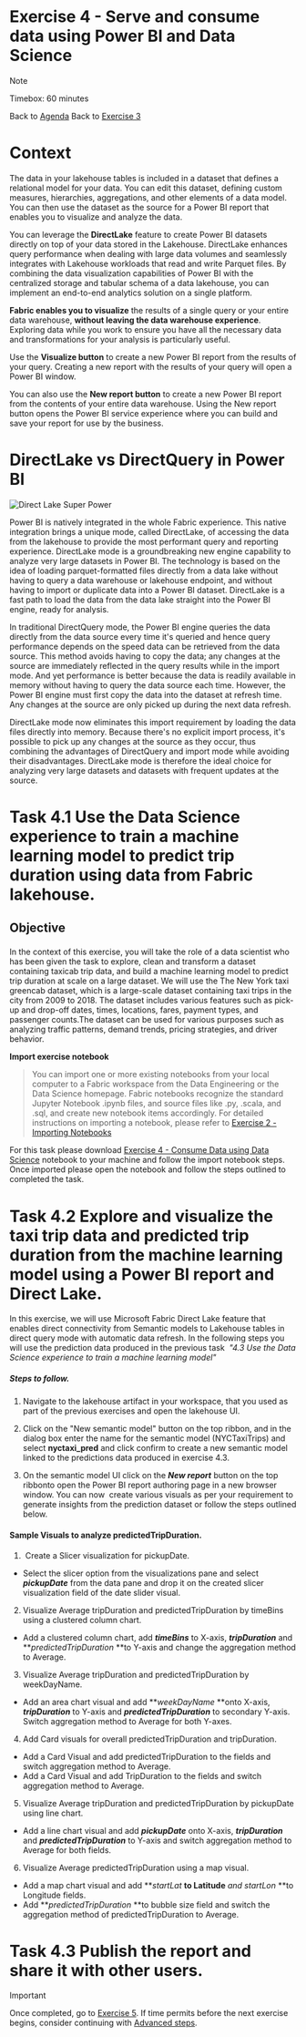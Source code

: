 # Exercise 4 - Serve and consume data using Power BI and Data Science 

> [!NOTE]
> Timebox: 60 minutes
> 
> Back to [Agenda](./../README.md#agenda)
> Back to [Exercise 3](./../exercise-3/exercise-3.md)

# Context
The data in your lakehouse tables is included in a dataset that defines a relational model for your data. You can edit this dataset, defining custom measures, hierarchies, aggregations, and other elements of a data model. You can then use the dataset as the source for a Power BI report that enables you to visualize and analyze the data.

You can leverage the **DirectLake** feature to create Power BI datasets directly on top of your data stored in the Lakehouse. DirectLake enhances query performance when dealing with large data volumes and seamlessly integrates with Lakehouse workloads that read and write Parquet files. By combining the data visualization capabilities of Power BI with the centralized storage and tabular schema of a data lakehouse, you can implement an end-to-end analytics solution on a single platform.

**Fabric enables you to visualize** the results of a single query or your entire data warehouse, **without leaving the data warehouse experience**. Exploring data while you work to ensure you have all the necessary data and transformations for your analysis is particularly useful.

Use the **Visualize button** to create a new Power BI report from the results of your query. Creating a new report with the results of your query will open a Power BI window.

You can also use the **New report button** to create a new Power BI report from the contents of your entire data warehouse. Using the New report button opens the Power BI service experience where you can build and save your report for use by the business.

# DirectLake vs DirectQuery in Power BI
![Direct Lake Super Power](https://microsoft.github.io/fabricnotes/images/notes/14-direct-lake.png)

Power BI is natively integrated in the whole Fabric experience. This native integration brings a unique mode, called DirectLake, of accessing the data from the lakehouse to provide the most performant query and reporting experience. DirectLake mode is a groundbreaking new engine capability to analyze very large datasets in Power BI. The technology is based on the idea of loading parquet-formatted files directly from a data lake without having to query a data warehouse or lakehouse endpoint, and without having to import or duplicate data into a Power BI dataset. DirectLake is a fast path to load the data from the data lake straight into the Power BI engine, ready for analysis.

In traditional DirectQuery mode, the Power BI engine queries the data directly from the data source every time it's queried and hence query performance depends on the speed data can be retrieved from the data source. This method avoids having to copy the data; any changes at the source are immediately reflected in the query results while in the import mode. And yet performance is better because the data is readily available in memory without having to query the data source each time. However, the Power BI engine must first copy the data into the dataset at refresh time. Any changes at the source are only picked up during the next data refresh.

DirectLake mode now eliminates this import requirement by loading the data files directly into memory. Because there's no explicit import process, it's possible to pick up any changes at the source as they occur, thus combining the advantages of DirectQuery and import mode while avoiding their disadvantages. DirectLake mode is therefore the ideal choice for analyzing very large datasets and datasets with frequent updates at the source.

# Task 4.1 Use the Data Science experience to train a machine learning model to predict trip duration using data from Fabric lakehouse.
## Objective<p>
In the context of this exercise, you will take the role of a data scientist who has been given the task to explore, clean and transform a dataset containing taxicab trip data, and build a machine learning model to predict trip duration at scale on a large dataset.
We will use the The New York taxi greencab dataset, which is a large-scale dataset containing taxi trips in the city from 2009 to 2018. The dataset includes various features such as pick-up and drop-off dates, times, locations, fares, payment types, and passenger counts.The dataset can be used for various purposes such as analyzing traffic patterns, demand trends, pricing strategies, and driver behavior.

**Import exercise notebook**
> You can import one or more existing notebooks from your local computer to a Fabric workspace from the Data Engineering or the Data Science homepage. Fabric notebooks recognize the standard Jupyter Notebook .ipynb files, and source files like .py, .scala, and .sql, and create new notebook items accordingly. For detailed instructions on importing a notebook, please refer to [Exercise 2 - Importing Notebooks](../exercise-2/exercise-2.md#1-importing-the-notebook)

For this task please download [Exercise 4 - Consume Data using Data Science](Exercise%204%20-%20Consume%20Data%20using%20Data%20Science.ipynb) notebook to your machine and follow the import notebook steps. Once imported please open the notebook and follow the steps outlined to completed the task.

# Task 4.2 Explore and visualize the taxi trip data and predicted trip duration from the machine learning model using a Power BI report and Direct Lake.

In this exercise, we will use Microsoft Fabric Direct Lake feature that enables direct connectivity from Semantic models to Lakehouse tables in direct query mode with automatic data refresh. In the following steps you will use the prediction data produced in the previous task  *"4.3 Use the Data Science experience to train a machine learning model"*
##### Steps to follow.

1. Navigate to the lakehouse artifact in your workspace, that you used as part of the previous exercises and open the lakehouse UI.

2. Click on the "New semantic model" button on the top ribbon, and in the dialog box enter the name for the semantic model (NYCTaxiTrips) and select **nyctaxi_pred** and click confirm to create a new semantic model linked to the predictions data produced in exercise 4.3.

3. On the semantic model UI click on the ***New report*** button on the top ribbonto open the Power BI report authoring page in a new browser window.
You can now  create various visuals as per your requirement to generate insights from the prediction dataset or follow the steps outlined below.

#### Sample Visuals to analyze predictedTripDuration.

1.  Create a Slicer visualization for pickupDate.
  - Select the slicer option from the visualizations pane and select ***pickupDate*** from the data pane and drop it on the created slicer visualization field of the date slider visual.

2. Visualize Average tripDuration and predictedTripDuration by timeBins using a clustered column chart.
  - Add a clustered column chart, add ***timeBins*** to X-axis, ***tripDuration*** and ***predictedTripDuration* **to Y-axis and change the aggregation method to Average.

3. Visualize Average tripDuration and predictedTripDuration by weekDayName.
  - Add an area chart visual and add ***weekDayName* **onto X-axis, ***tripDuration*** to Y-axis and ***predictedTripDuration*** to secondary Y-axis. Switch aggregation method to Average for both Y-axes.

4. Add Card visuals for overall predictedTripDuration and tripDuration.
  - Add a Card Visual and add predictedTripDuration to the fields and switch aggregation method to Average.
  - Add a Card Visual and add TripDuration to the fields and switch aggregation method to Average.

5. Visualize Average tripDuration and predictedTripDuration by pickupDate using line chart.
  - Add a line chart visual and add ***pickupDate*** onto X-axis, ***tripDuration*** and ***predictedTripDuration*** to Y-axis and switch aggregation method to Average for both fields.

6. Visualize Average predictedTripDuration using a map visual.
  - Add a map chart visual and add ***startLat* **to Latitude** *and startLon* **to Longitude fields.
  - Add ***predictedTripDuration* **to bubble size field and switch the aggregation method of predictedTripDuration to Average.

# Task 4.3 Publish the report and share it with other users. 


> [!IMPORTANT]
> Once completed, go to [Exercise 5](./../exercise-5/exercise-5.md). If time permits before the next exercise begins, consider continuing with [Advanced steps](./../extra/extra.md).
